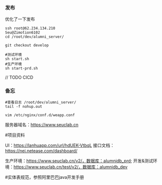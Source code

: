 ### 发布
优化了一下发布
```shell script
ssh root@62.234.134.210
Seu@Zimotion6102
cd /root/dev/alumni_server/

git checkout develop

#测试环境
sh start.sh
#生产环境
sh start-prd.sh

```
// TODO CICD

### 备忘

```shell script
#查看日志 /root/dev/alumni_server/
tail -f nohup.out
``` 

```查看nginx配置
vim /etc/nginx/conf.d/weapp.conf

```

服务器域名：https://www.seuclab.cn

#项目资料

UI：https://lanhuapp.com/url/hdUEK-VtbqL
接口文档：https://nei.netease.com/dashboard/

生产环境：https://www.seuclab.cn/v2/，数据库：alumnidb_prd;
开发&测试环境：https://www.seuclab.cn/test/v2/，数据库：alumnidb_dev


#实体表规范，参照阿里巴巴java开发手册
